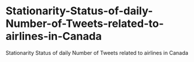 # Stationarity-Status-of-daily-Number-of-Tweets-related-to-airlines-in-Canada
Stationarity Status of daily Number of Tweets related to airlines in Canada

